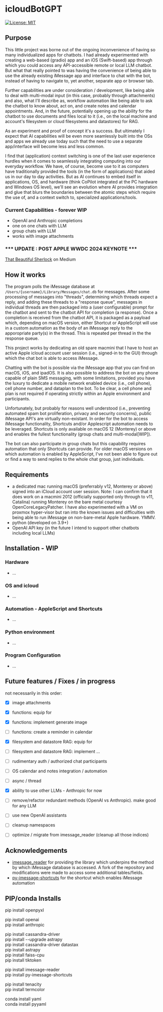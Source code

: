 # icloudBotGPT
 [![License: MIT](https://img.shields.io/badge/License-MIT-yellow.svg)](https://opensource.org/licenses/MIT)

 ## Purpose
 This little project was borne out of the ongoing inconvenience of having so many individualized apps for chatbots. I had already experimented with creating a web-based (gradio) app and an iOS (Swift-based) app through which you could access any API-accessible remote or local LLM chatbot. But what that really pointed to was having the convenience of being able to use the already existing iMessage app and interface to chat with the bot, instead of having to navigate to, yet another, separate app or browser tab.

 Further capabilities are under consideration / development, like being able to deal with multi-modal input (in this case, probably through attachments) and also, what I'll describe as, workflow automation like being able to ask the chatbot to know about, act on, and create notes and calendar appointments. And, in the future, potentially opening up the ability for the chatbot to use documents and files local to it (i.e., on the local machine and account's filesystem or cloud filesystems and datastores) for RAG.

 As an experiment and proof of concept it's a success. But ultimately I expect that AI capabilities will be even more seamlessly built into the OSs and apps we already use today such that the need to use a separate app/interface will become less and less common. 

 I find that (application) context switching is one of the last user experience hurdles when it comes to seamlessly integrating computing into our everyday workflow. We have, of course, become use to it as computers have traditionally provided the tools (in the form of applications) that aided us in our day to day activities. But as AI continues to embed itself in applications, OS, and hardware (think CoPilot integrated at the PC hardware and Windows OS level), we'll see an evolution where AI provides integration and glue that blurs the boundaries between the atomic steps which require the use of, and a context switch to, specialized applications/tools.

 ### Current Capabilities - forever WIP
 - OpenAI and Anthropic completions
 - one on one chats with LLM
 - group chats with LLM
 - works with image attachments

 ### *** UPDATE : POST APPLE WWDC 2024 KEYNOTE ***

[That Beautiful Sherlock](https://medium.com/@mark.emila/that-beautiful-sherlock-fc07857562f6) on Medium 

 ## How it works
 The program polls the iMessage database at `/Users/{username}/Library/Messages/chat.db` for messages. After some processing of messages into "threads", determining which threads expect a reply, and adding these threads to a "response queue", messages in individual threads are then packaged into a (user configurable) prompt for the chatbot and sent to the chatbot API for completion (a response). Once a completion is received from the chatbot API, it is packaged as a payload which, depending on macOS version, either Shortcut or AppleScript will use in a custom automation as the body of an iMessage reply to the apporopriate party(s) in the thread. This is repeated per thread in the the response queue.

 This project works by dedicating an old spare macmini that I have to host an active Apple icloud account user session (i.e., signed-in to the GUI) through which the chat bot is able to access iMessage.

 Chatting with the bot is possible via the iMessage app that you can find on macOS, iOS, and ipadOS. It is also possible to address the bot on any phone capable of plain SMS messaging, with some limitations, provided you have the luxury to dedicate a mobile network enabled device (i.e., cell phone), cell phone number, and dataplan to the bot. To be clear, a cell phone and plan is not required if operating strictly within an Apple environment and participants.

 Unfortunately, but probably for reasons well understood (i.e., preventing automated spam bot proliferation, privacy and security concerns), public iMessage API's are virtually non-existant. In order for the bot to access iMessage functionality, Shortcuts and/or Applescript automation needs to be leveraged. Shortcuts is only available on macOS 12 (Monterey) or above and enables the fullest functionality (group chats and multi-modal[WIP]).

 The bot can also participate in group chats but this capability requires automation that only Shortcuts can provide. For older macOS versions on which automation is enabled by AppleScript, I've not been able to figure out or find a way to send replies to the whole chat group, just individuals.

 ## Requirements
 - a dedicated mac running macOS (preferrably v12, Monterey or above) signed into an iCloud account user session. Note: I can confirm that it does work on a macmini 2012 (officially supported only through to v11, Catalina) running Monterey on the bare metal courtesy OpenCoreLegacyPatcher. I have also experimented with a VM on proxmox hyper-visor but ran into the known issues and difficulties with being able to run iMessage on non-bare-metal Apple hardware. YMMV.
 - python (developed on 3.9+)
 - OpenAI API key (in the future I intend to support other chatbots including local LLMs)

 ## Installation - WIP
 ### Hardware
 - ...
 
 ### OS and icloud
 - ...

 ### Automation - AppleScript and Shortcuts
 - ...
 
 ### Python environment
 - ...

 ### Program Configuration
 - ...

 ## Future features / Fixes / in progress
 not necessarily in this order:
 - [x] image attachments
 - [x] functions: equip for
 - [x] functions: implement generate image
 - [ ] functions: create a reminder in calendar
 - [x] filesystem and datastore RAG: equip for
 - [ ] filesystem and datastore RAG: implement ...
 - [ ] rudimentary auth / authorized chat participants
 - [ ] OS calendar and notes integration / automation
 - [ ] async / thread
 - [x] ability to use other LLMs - Anthropic for now
 - [ ] remove/refactor redundant methods (OpenAI vs Anthropic). make good for any LLM
 - [ ] use new OpenAI assistants
 - [ ] cleanup namespaces
 - [ ] optimize / migrate from imessage_reader (cleanup all those indices)


 ## Acknowledgements
 - [imessage_reader](https://github.com/niftycode/imessage_reader) for providing the library which underpins the method by which iMessage database is accessed. A fork of the repository and modifications were made to access some additional tables/fields.
 - [py-imessage-shortcuts](https://github.com/kevinschaich/py-imessage-shortcuts) for the shortcut which enables iMessage automation


## PIP/conda Installs

pip install openpyxl  
  
pip install openai  
pip install anthropic  
  
pip install cassandra-driver  
pip install --upgrade astrapy  
pip install cassandra-driver datastax  
pip install astrapy  
pip install faiss-cpu  
pip install tiktoken  
  
pip install imessage-reader  
pip install py-imessage-shortcuts  
  
pip install tenacity  
pip install termcolor  
  
conda install yaml  
conda install pyyaml  


